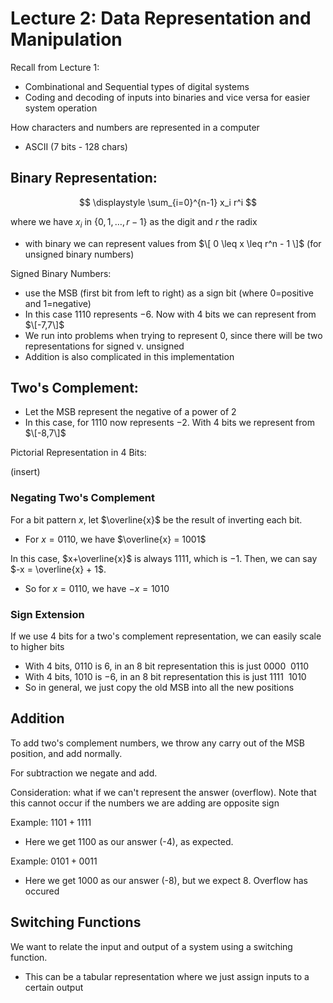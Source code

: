 # Lecture 2: Data Representation and Manipulation

Recall from Lecture 1:
- Combinational and Sequential types of digital systems
- Coding and decoding of inputs into binaries and vice versa for easier system operation

How characters and numbers are represented in a computer
- ASCII (7 bits - 128 chars)

## Binary Representation:

$$ \displaystyle \sum_{i=0}^{n-1} x_i r^i $$

where we have $x_i$ in $\{0,1,\dots,r-1\}$ as the digit and $r$ the radix
- with binary we can represent values from $\[ 0 \leq x \leq r^n - 1 \]$ (for unsigned
  binary numbers)

Signed Binary Numbers:
- use the MSB (first bit from left to right) as a sign bit (where 0=positive and
  1=negative)
- In this case $1110$ represents $-6$. Now with 4 bits we can represent from $\[-7,7\]$
- We run into problems when trying to represent 0, since there will be two
  representations for signed v. unsigned
- Addition is also complicated in this implementation

## Two's Complement:
- Let the MSB represent the negative of a power of 2
- In this case, for $1110$ now represents $-2$. With 4 bits we represent from $\[-8,7\]$

Pictorial Representation in 4 Bits:

(insert)

### Negating Two's Complement

For a bit pattern $x$, let $\overline{x}$ be the result of inverting each bit. 
- For $x=0110$, we have $\overline{x} = 1001$

In this case, $x+\overline{x}$ is always $1111$, which is $-1$. Then, we can say $-x =
\overline{x} + 1$.
- So for $x=0110$, we have $-x = 1010$

### Sign Extension

If we use 4 bits for a two's complement representation, we can easily scale to higher
bits
- With 4 bits, $0110$ is $6$, in an 8 bit representation this is just $0000 \enspace 0110$
- With 4 bits, $1010$ is $-6$, in an 8 bit representation this is just $1111 \enspace 1010$
- So in general, we just copy the old MSB into all the new positions

## Addition

To add two's complement numbers, we throw any carry out of the MSB position, and add
normally. 

For subtraction we negate and add.

Consideration: what if we can't represent the answer (overflow). Note that this cannot
occur if the numbers we are adding are opposite sign

Example: $1101 + 1111$
- Here we get $1100$ as our answer (-4), as expected.

Example: $0101 + 0011$
- Here we get $1000$ as our answer (-8), but we expect 8. Overflow has occured

## Switching Functions

We want to relate the input and output of a system using a switching function.
- This can be a tabular representation where we just assign inputs to a certain output


